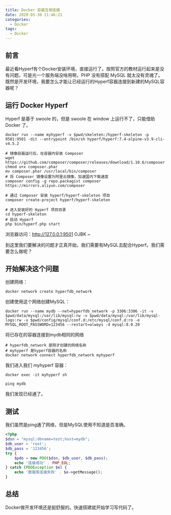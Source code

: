 ```yaml
---
title: Docker 容器互相连接
date: 2020-05-30 11:46:21
categories:
  - Docker
tags:
  - Docker
---
```


## 前言

最近看Hyperf有个Docker安装环境，直接运行了。按照官方的教材运行起来是没有问题，可是光一个服务端没啥用啊，PHP 没有搭配 MySQL 就太没有灵魂了。既然是开发环境，我要怎么才能让已经运行的Hyperf容器连接到新建的MySQL容器呢？



## 运行 Docker Hyperf

Hyperf 是基于 swoole 的，但是 swoole 在 window 上运行不了，只能借助 Docker 了。

```shell
docker run --name myhyperf -v $pwd/skeleten:/hyperf-skeleton -p 9501:9501 -dit --entrypoint /bin/sh hyperf/hyperf:7.4-alpine-v3.9-cli-v4.5.2

# 镜像容器运行后，在容器内安装 Composer
wget https://github.com/composer/composer/releases/download/1.10.6/composer.phar
chmod u+x composer.phar
mv composer.phar /usr/local/bin/composer
# 将 Composer 镜像设置为阿里云镜像，加速国内下载速度
composer config -g repo.packagist composer https://mirrors.aliyun.com/composer

# 通过 Composer 安装 hyperf/hyperf-skeleton 项目
composer create-project hyperf/hyperf-skeleton

# 进入安装好的 Hyperf 项目目录
cd hyperf-skeleton
# 启动 Hyperf
php bin/hyperf.php start
```

浏览器访问：http://127.0.0.1:9501 OJBK ~

到这里我们要解决的问题才正真开始，我们需要有MySQL去配合Hyperf。我们需要怎么做呢？



## 开始解决这个问题

创建网络：

```shell
docker network create hyperfdb_network
```

创建使用这个网络创建MySQL：

```shell
docker run --name mydb --net=hyperfdb_network -p 3306:3306 -it -v $pwd/data/mysql:/var/lib/mysql:rw -v $pwd/data/mysql:/var/lib/mysql-logs:rw -v $pwd/config/mysql/conf.d:/etc/mysql/conf.d:ro -e MYSQL_ROOT_PASSWORD=123456 --restart=always -d mysql:8.0.20
```

将已存在的容器连接到mydb相同的网络

```shell
# hyperfdb_network 是刚才创建的网络名称
# myhyperf 是hyperf容器的名称
docker network connect hyperfdb_network myhyperf
```

我们进入我们 myhyperf 容器：

```shell
docker exec -it myhyperf sh

ping mydb
```

我们发现已经通了。



## 测试

我们虽然是ping通了网络，但是MySQL使用不知道是否准确。

```php
<?php
$dsn = "mysql:dbname=test;host=mydb";
$db_user = 'root';
$db_pass = '123456';
try {
    $pdo = new PDO($dsn, $db_user, $db_pass);
    echo '连接成功' . PHP_EOL;
} catch (PDOException $e) {
    echo '数据库连接失败' . $e->getMessage();
}
```



## 总结

Docker做开发环境还是挺舒服的。快速搭建就开始学习写代码了。

